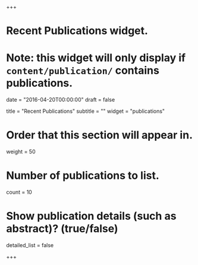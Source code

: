 +++
# Recent Publications widget.
# Note: this widget will only display if `content/publication/` contains publications.

date = "2016-04-20T00:00:00"
draft = false

title = "Recent Publications"
subtitle = ""
widget = "publications"

# Order that this section will appear in.
weight = 50

# Number of publications to list.
count = 10

# Show publication details (such as abstract)? (true/false)
detailed_list = false

+++

